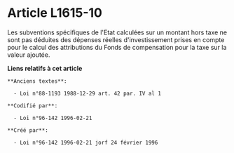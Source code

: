 # Article L1615-10

Les subventions spécifiques de l'Etat calculées sur un montant hors taxe ne sont pas déduites des dépenses réelles
d'investissement prises en compte pour le calcul des attributions du Fonds de compensation pour la taxe sur la valeur
ajoutée.

**Liens relatifs à cet article**

	**Anciens textes**:

	  - Loi n°88-1193 1988-12-29 art. 42 par. IV al 1

	**Codifié par**:

	  - Loi n°96-142 1996-02-21

	**Créé par**:

	  - Loi n°96-142 1996-02-21 jorf 24 février 1996
